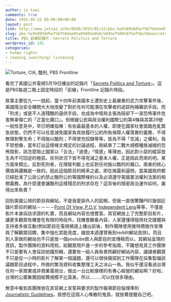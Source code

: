 ```yaml
---
author: jx tsai
comments: true
date: 2015-05-22 09:08:00+00:00
layout: post
link: http://www.jxtsai.info/0928/2015/05/22/pbs-%e5%89%8d%e7%b7%9a%e8%a8%98%e9%8c%84%e7%89%87%ef%bc%9asecrets-politics-and-torture/
slug: pbs-%e5%89%8d%e7%b7%9a%e8%a8%98%e9%8c%84%e7%89%87%ef%bc%9asecrets-politics-and-torture
title: PBS 前線記錄片：Secrets Politics and Torture
wordpress_id: 141
categories:
- human rights
- reading /watching/ listening
---
```


![Torture, CIA, 酷刑, PBS Frontline]()  
  
看完了美國公共電視5月19日播出的記錄片「[Secrets Politics and Torture](http://www.pbs.org/wgbh/pages/frontline/secrets-politics-and-torture)」。這是PBS每週二晚上固定時段的「前線」Frontline 記錄片時段。  
  
故事主要從九一一說起，當十四年前美國本土遭到史上最嚴重的武力攻擊事件後，美國情治安全機關大大地改變了對於任何可能潛在攻擊者的追踪拘捕審訊手段。而「刑求」或是不人道殘酷的逼供手段，也成為中情局主張為阻卻下一波恐怖事件危害無辜傷亡的「正當化藉口」。但根據公民與政治權利國際公約第4條與其第29號一般性意見中，早已明確指陳：有些最最基本的人權，即使在國家社會面臨危亂緊急狀態，仍然不可以任意減免國家負其依履行公約所負保障人權落實的義務，不得無理剝奪生命；不得施以酷刑；不得使充奴隸等等，皆為不得「克減」之權利。我不禁想像，當年訂出這樣條文規定的討論過程，剛結束了二戰大規模種族滅絕的恐怖陰影，該怎麼阻止國家以「合法」「道德」「情感」等理由，因此對小惡的縱容放生為不可回逆的極惡。任何狀況下皆不得克減之基本人權，正是因此而來的吧。某方面來類比，反對死刑者，在理智判斷上也反對任何施以酷刑的藉口，兩者的核心價值與邏輯是一致的。因此這個節目的精釆之處，即在揭露和逼問，當美國政府都已經批淮了公政公約禁止酷刑公約等國際條約以及必須遵守美國憲法權利法案的相關義務，為什麼還會讓酷刑這樣殘忍的刑求存在？這背後的隱密政治運作如何，誰得出來負責？  
  
回到美國公視的節目與網站，不是我愛舔外人的屁眼，但我一直很驚豔PBS幾個記錄片節目的網站－－－－[Point Of View, P.O.V](http://www.pbs.org/pov/), [Independent Lens](http://www.pbs.org/independentlens/)等等，不僅是影片本身採訪求證的札實，而且網站內容也很豐富。其官網放上了完整節目影片，讓更多觀眾有機會在有限的時段外，找機會觀看內容，人家還懂得擅用社交媒體與支持者多做互動(例如節目在電視頻道上播出前後，制作團隊使用推特積極作宣傳與了解觀眾回饋，集中強化其能見度，據說本週還曾衝到reddit網站首排)。而且別人家做的網站也不只是放一個youtube嵌人與節目的宣傳稿而以，其網站呈現的資訊，製作團隊的資料爬梳，給觀眾用戶進一步的參考指南，不難想見其工作團隊不只是要有人會採訪拍攝剪輯，還要有一組人員負責照顧好網站內容，讓讀者觀眾不只是從一小時的影片了解某一個議題，還可以很快窺探到工作團隊在採集製偏該議題節目過程中，所做的繁浩資料收集整理工夫之冰山一角。我似乎還沒看過台灣任何一家商業或非商業電視台，做出一台比較像樣的有專心經營的網站啊？好啦，台灣的公廣集團因經費規模不比英美，所以.........可以找很多理由。  
  
無意中看到其團隊放在其官網上宣誓與要求的製作報導節目倫理準則　[Journalistic Guidelines](http://www.pbs.org/wgbh/pages/frontline/about-us/journalistic-guidelines/)。我想在這個人心喚散的鬼島，就放著提醒自己吧。
